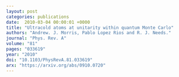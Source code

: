 ```yaml
---
layout: post
categories: publications
date:  2010-03-04 00:00:01 +0000
title: "Ultracold atoms at unitarity within quantum Monte Carlo"
authors: "Andrew. J. Morris, Pablo Lopez Rios and R. J. Needs."
journal: "Phys. Rev. A"
volume: "81"
pages: "033619"
year: "2010"
doi: "10.1103/PhysRevA.81.033619"
arx: "https://arxiv.org/abs/0910.0720"
---
```

